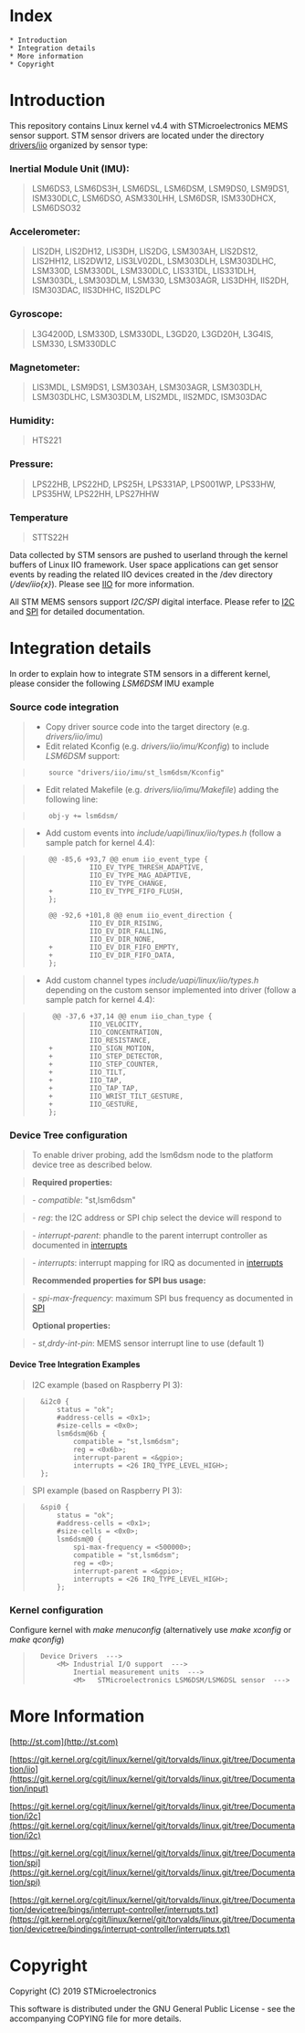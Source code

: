 Index
=======
	* Introduction
	* Integration details
	* More information
	* Copyright


Introduction
==============
This repository contains Linux kernel v4.4 with STMicroelectronics MEMS sensor support. STM sensor drivers are located under the directory [drivers/iio](https://github.com/STMicroelectronics/STMems_Linux_IIO_drivers/tree/linux-4.4.y-gh/drivers/iio)  organized by sensor type:

### Inertial Module Unit (IMU):

> LSM6DS3, LSM6DS3H, LSM6DSL, LSM6DSM, LSM9DS0, LSM9DS1, ISM330DLC, LSM6DSO, ASM330LHH, LSM6DSR, ISM330DHCX, LSM6DSO32

### Accelerometer:

> LIS2DH, LIS2DH12, LIS3DH, LIS2DG, LSM303AH, LIS2DS12, LIS2HH12, LIS2DW12, LIS3LV02DL,
> LSM303DLH, LSM303DLHC, LSM330D, LSM330DL, LSM330DLC, LIS331DL, LIS331DLH, LSM303DL,
> LSM303DLM, LSM330, LSM303AGR, LIS3DHH, IIS2DH, ISM303DAC, IIS3DHHC, IIS2DLPC

### Gyroscope:

> L3G4200D, LSM330D, LSM330DL, L3GD20, L3GD20H, L3G4IS, LSM330, LSM330DLC

### Magnetometer:

> LIS3MDL, LSM9DS1, LSM303AH, LSM303AGR, LSM303DLH, LSM303DLHC, LSM303DLM, LIS2MDL, IIS2MDC, ISM303DAC

### Humidity:

> HTS221

### Pressure:

> LPS22HB, LPS22HD, LPS25H, LPS331AP, LPS001WP, LPS33HW, LPS35HW, LPS22HH, LPS27HHW

### Temperature

> STTS22H



Data collected by STM sensors are pushed to userland through the kernel buffers of Linux IIO framework. User space applications can get sensor events by reading the related IIO devices created in the /dev directory (*/dev/iio{x}*). Please see [IIO][1] for more information.

All STM MEMS sensors support *I2C/SPI* digital interface. Please refer to [I2C][2] and [SPI][3] for detailed documentation.


Integration details
=====================

In order to explain how to integrate STM sensors in a different kernel, please consider the following *LSM6DSM* IMU example

### Source code integration

> * Copy driver source code into the target directory (e.g. *drivers/iio/imu*)
> * Edit related Kconfig (e.g. *drivers/iio/imu/Kconfig*) to include *LSM6DSM* support:

>         source "drivers/iio/imu/st_lsm6dsm/Kconfig"

> * Edit related Makefile (e.g. *drivers/iio/imu/Makefile*) adding the following line:

>         obj-y += lsm6dsm/

> * Add custom events into *include/uapi/linux/iio/types.h* (follow a sample patch for kernel 4.4):

>         @@ -85,6 +93,7 @@ enum iio_event_type {
>                   IIO_EV_TYPE_THRESH_ADAPTIVE,
>                   IIO_EV_TYPE_MAG_ADAPTIVE,
>                   IIO_EV_TYPE_CHANGE,
>         +         IIO_EV_TYPE_FIFO_FLUSH,
>         };
>
>         @@ -92,6 +101,8 @@ enum iio_event_direction {
>                   IIO_EV_DIR_RISING,
>                   IIO_EV_DIR_FALLING,
>                   IIO_EV_DIR_NONE,
>         +         IIO_EV_DIR_FIFO_EMPTY,
>         +         IIO_EV_DIR_FIFO_DATA,
>         };

> * Add custom channel types *include/uapi/linux/iio/types.h* depending on the custom sensor implemented into driver (follow a sample patch for kernel 4.4):

>          @@ -37,6 +37,14 @@ enum iio_chan_type {
>                   IIO_VELOCITY,
>                   IIO_CONCENTRATION,
>                   IIO_RESISTANCE,
>         +         IIO_SIGN_MOTION,
>         +         IIO_STEP_DETECTOR,
>         +         IIO_STEP_COUNTER,
>         +         IIO_TILT,
>         +         IIO_TAP,
>         +         IIO_TAP_TAP,
>         +         IIO_WRIST_TILT_GESTURE,
>         +         IIO_GESTURE,
>         };

### Device Tree configuration

> To enable driver probing, add the lsm6dsm node to the platform device tree as described below.

> **Required properties:**

> *- compatible*: "st,lsm6dsm"

> *- reg*: the I2C address or SPI chip select the device will respond to

> *- interrupt-parent*: phandle to the parent interrupt controller as documented in [interrupts][4]

> *- interrupts*: interrupt mapping for IRQ as documented in [interrupts][4]
>
>**Recommended properties for SPI bus usage:**

> *- spi-max-frequency*: maximum SPI bus frequency as documented in [SPI][3]
>
> **Optional properties:**

> *- st,drdy-int-pin*: MEMS sensor interrupt line to use (default 1)

#### Device Tree Integration Examples

> I2C example (based on Raspberry PI 3):

>		&i2c0 {
>			status = "ok";
>			#address-cells = <0x1>;
>			#size-cells = <0x0>;
>			lsm6dsm@6b {
>				compatible = "st,lsm6dsm";
>				reg = <0x6b>;
>				interrupt-parent = <&gpio>;
>				interrupts = <26 IRQ_TYPE_LEVEL_HIGH>;
>		};

> SPI example (based on Raspberry PI 3):

>		&spi0 {
>			status = "ok";
>			#address-cells = <0x1>;
>			#size-cells = <0x0>;
>			lsm6dsm@0 {
>				spi-max-frequency = <500000>;
>				compatible = "st,lsm6dsm";
>				reg = <0>;
>				interrupt-parent = <&gpio>;
>				interrupts = <26 IRQ_TYPE_LEVEL_HIGH>;
>			};


### Kernel configuration

Configure kernel with *make menuconfig* (alternatively use *make xconfig* or *make qconfig*)

>		Device Drivers  --->
>			<M> Industrial I/O support  --->
>				Inertial measurement units  --->
>				<M>   STMicroelectronics LSM6DSM/LSM6DSL sensor  --->


More Information
=================
[http://st.com](http://st.com)

[https://git.kernel.org/cgit/linux/kernel/git/torvalds/linux.git/tree/Documentation/iio](https://git.kernel.org/cgit/linux/kernel/git/torvalds/linux.git/tree/Documentation/input)

[https://git.kernel.org/cgit/linux/kernel/git/torvalds/linux.git/tree/Documentation/i2c](https://git.kernel.org/cgit/linux/kernel/git/torvalds/linux.git/tree/Documentation/i2c)

[https://git.kernel.org/cgit/linux/kernel/git/torvalds/linux.git/tree/Documentation/spi](https://git.kernel.org/cgit/linux/kernel/git/torvalds/linux.git/tree/Documentation/spi)

[https://git.kernel.org/cgit/linux/kernel/git/torvalds/linux.git/tree/Documentation/devicetree/bings/interrupt-controller/interrupts.txt](https://git.kernel.org/cgit/linux/kernel/git/torvalds/linux.git/tree/Documentation/devicetree/bindings/interrupt-controller/interrupts.txt)


Copyright
===========
Copyright (C) 2019 STMicroelectronics

This software is distributed under the GNU General Public License - see the accompanying COPYING file for more details.

[1]: https://git.kernel.org/pub/scm/linux/kernel/git/torvalds/linux.git/tree/Documentation/iio/iio_configfs.txt "IIO"
[2]: https://git.kernel.org/cgit/linux/kernel/git/torvalds/linux.git/tree/Documentation/i2c "I2C"
[3]: https://git.kernel.org/cgit/linux/kernel/git/torvalds/linux.git/tree/Documentation/spi "SPI"
[4]: https://git.kernel.org/cgit/linux/kernel/git/torvalds/linux.git/tree/Documentation/devicetree/bindings/interrupt-controller/interrupts.txt "interrupts"
